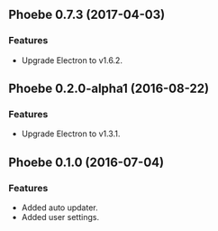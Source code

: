 ## Phoebe 0.7.3 (2017-04-03)

### Features
* Upgrade Electron to v1.6.2.


## Phoebe 0.2.0-alpha1 (2016-08-22)

### Features
* Upgrade Electron to v1.3.1.


## Phoebe 0.1.0 (2016-07-04)

### Features
* Added auto updater.
* Added user settings.

